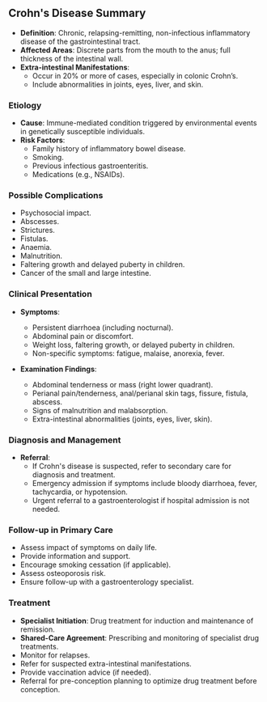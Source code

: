 ## Crohn's Disease Summary

- **Definition**: Chronic, relapsing-remitting, non-infectious inflammatory disease of the gastrointestinal tract.
- **Affected Areas**: Discrete parts from the mouth to the anus; full thickness of the intestinal wall.
- **Extra-intestinal Manifestations**: 
  - Occur in 20% or more of cases, especially in colonic Crohn’s.
  - Include abnormalities in joints, eyes, liver, and skin.

### Etiology
- **Cause**: Immune-mediated condition triggered by environmental events in genetically susceptible individuals.
- **Risk Factors**:
  - Family history of inflammatory bowel disease.
  - Smoking.
  - Previous infectious gastroenteritis.
  - Medications (e.g., NSAIDs).

### Possible Complications
- Psychosocial impact.
- Abscesses.
- Strictures.
- Fistulas.
- Anaemia.
- Malnutrition.
- Faltering growth and delayed puberty in children.
- Cancer of the small and large intestine.

### Clinical Presentation
- **Symptoms**:
  - Persistent diarrhoea (including nocturnal).
  - Abdominal pain or discomfort.
  - Weight loss, faltering growth, or delayed puberty in children.
  - Non-specific symptoms: fatigue, malaise, anorexia, fever.

- **Examination Findings**:
  - Abdominal tenderness or mass (right lower quadrant).
  - Perianal pain/tenderness, anal/perianal skin tags, fissure, fistula, abscess.
  - Signs of malnutrition and malabsorption.
  - Extra-intestinal abnormalities (joints, eyes, liver, skin).

### Diagnosis and Management
- **Referral**:
  - If Crohn's disease is suspected, refer to secondary care for diagnosis and treatment.
  - Emergency admission if symptoms include bloody diarrhoea, fever, tachycardia, or hypotension.
  - Urgent referral to a gastroenterologist if hospital admission is not needed.

### Follow-up in Primary Care
- Assess impact of symptoms on daily life.
- Provide information and support.
- Encourage smoking cessation (if applicable).
- Assess osteoporosis risk.
- Ensure follow-up with a gastroenterology specialist.

### Treatment
- **Specialist Initiation**: Drug treatment for induction and maintenance of remission.
- **Shared-Care Agreement**: Prescribing and monitoring of specialist drug treatments.
- Monitor for relapses.
- Refer for suspected extra-intestinal manifestations.
- Provide vaccination advice (if needed).
- Referral for pre-conception planning to optimize drug treatment before conception.